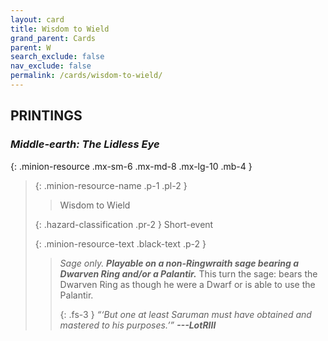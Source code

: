 ```yaml
---
layout: card
title: Wisdom to Wield
grand_parent: Cards
parent: W
search_exclude: false
nav_exclude: false
permalink: /cards/wisdom-to-wield/
---
```


## PRINTINGS


### _Middle-earth: The Lidless Eye_

{: .minion-resource .mx-sm-6 .mx-md-8 .mx-lg-10 .mb-4 }
> {: .minion-resource-name .p-1 .pl-2 }
> > <div class="hazard-mp"></div>
> > <div class="card-name">Wisdom to Wield</div>
>
> {: .hazard-classification .pr-2 }
> Short-event
>
> {: .minion-resource-text .black-text .p-2 }
> > _Sage only._ ***Playable on a non-Ringwraith sage bearing a Dwarven Ring and/or a Palantir.*** This turn the sage: bears the Dwarven Ring as though he were a Dwarf or is able to use the Palantir.   
> > 
> > {: .fs-3 } 
> > _“‘But one at least Saruman must have obtained and mastered to his purposes.’”_ ***---&#65279;LotRIII*** 
> 
